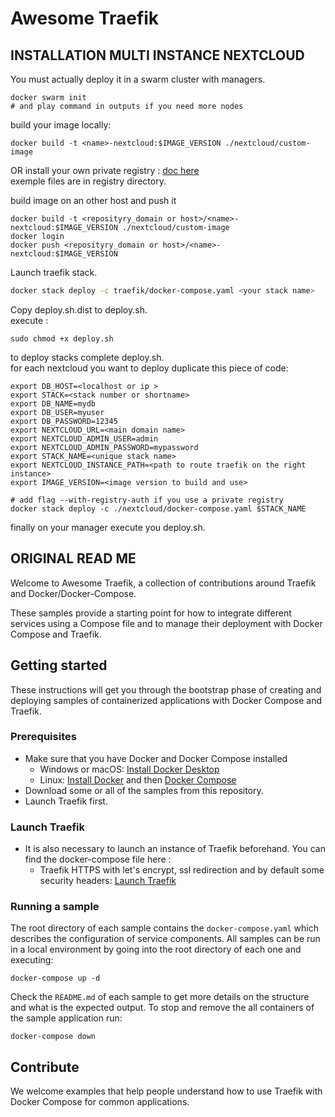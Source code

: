 # Awesome Traefik

## INSTALLATION MULTI INSTANCE NEXTCLOUD

You must actually deploy it in a swarm cluster with managers.  

```
docker swarm init
# and play command in outputs if you need more nodes

```

build your image locally:  
  
```
docker build -t <name>-nextcloud:$IMAGE_VERSION ./nextcloud/custom-image
```
  
OR install your own private registry : [doc here](https://phoenixnap.com/kb/set-up-a-private-docker-registry)   
exemple files are in registry directory.  

build image on an other host and push it  

```
docker build -t <reposityry_domain or host>/<name>-nextcloud:$IMAGE_VERSION ./nextcloud/custom-image
docker login
docker push <reposityry_domain or host>/<name>-nextcloud:$IMAGE_VERSION
```


Launch traefik stack.  
  
```bash
docker stack deploy -c traefik/docker-compose.yaml <your stack name>
```

Copy deploy.sh.dist to deploy.sh.  
execute :  

```
sudo chmod +x deploy.sh
```

to deploy stacks complete deploy.sh.    
for each nextcloud you want to deploy duplicate this piece of code:  

```
export DB_HOST=<localhost or ip >
export STACK=<stack number or shortname>
export DB_NAME=mydb
export DB_USER=myuser
export DB_PASSWORD=12345
export NEXTCLOUD_URL=<main domain name>
export NEXTCLOUD_ADMIN_USER=admin
export NEXTCLOUD_ADMIN_PASSWORD=mypassword
export STACK_NAME=<unique stack name>
export NEXTCLOUD_INSTANCE_PATH=<path to route traefik on the right instance>
export IMAGE_VERSION=<image version to build and use>

# add flag --with-registry-auth if you use a private registry
docker stack deploy -c ./nextcloud/docker-compose.yaml $STACK_NAME
```
  
finally on your manager execute you deploy.sh.  
  
## ORIGINAL READ ME

Welcome to Awesome Traefik, a collection of contributions around Traefik and Docker/Docker-Compose.

These samples provide a starting point for how to integrate different services using a Compose file and to manage their deployment with Docker Compose and Traefik.

<!--lint disable awesome-toc-->
## Getting started
These instructions will get you through the bootstrap phase of creating and deploying samples of containerized applications with Docker Compose and Traefik.

### Prerequisites
- Make sure that you have Docker and Docker Compose installed
  - Windows or macOS:
    [Install Docker Desktop](https://www.docker.com/get-started)
  - Linux: [Install Docker](https://www.docker.com/get-started) and then
    [Docker Compose](https://github.com/docker/compose)
- Download some or all of the samples from this repository.
- Launch Traefik first. 

### Launch Traefik
- It is also necessary to launch an instance of Traefik beforehand. You can find the docker-compose file here :
  - Traefik HTTPS with let's encrypt, ssl redirection and by default some security headers:
    [Launch Traefik](https://github.com/lfache/awesome-traefik/blob/master/traefik/) 
      
### Running a sample

The root directory of each sample contains the `docker-compose.yaml` which
describes the configuration of service components. All samples can be run in
a local environment by going into the root directory of each one and executing:

```console
docker-compose up -d
```

Check the `README.md` of each sample to get more details on the structure and
what is the expected output.
To stop and remove the all containers of the sample application run:

```console
docker-compose down
```
<!--lint disable awesome-toc-->
## Contribute

We welcome examples that help people understand how to use Traefik with Docker Compose for
common applications. 
